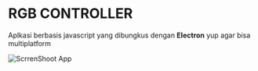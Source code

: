 # RGB CONTROLLER
Aplkasi berbasis javascript yang dibungkus dengan **Electron** yup agar bisa multiplatform 

![ScrrenShoot App](assets/ss.png)



